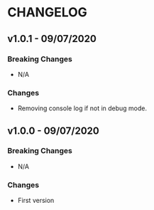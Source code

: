 # CHANGELOG

## v1.0.1 - 09/07/2020
### Breaking Changes
- N/A

### Changes
- Removing console log if not in debug mode.

## v1.0.0 - 09/07/2020
### Breaking Changes
- N/A

### Changes
- First version
